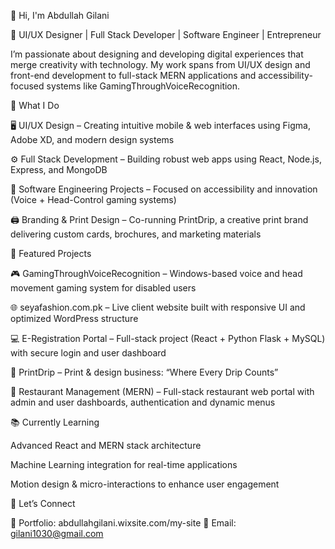 👋 Hi, I'm Abdullah Gilani

🎨 UI/UX Designer | Full Stack Developer | Software Engineer | Entrepreneur

I’m passionate about designing and developing digital experiences that merge creativity with technology. My work spans from UI/UX design and front-end development to full-stack MERN applications and accessibility-focused systems like GamingThroughVoiceRecognition.

💼 What I Do

🖥️ UI/UX Design – Creating intuitive mobile & web interfaces using Figma, Adobe XD, and modern design systems

⚙️ Full Stack Development – Building robust web apps using React, Node.js, Express, and MongoDB

🧠 Software Engineering Projects – Focused on accessibility and innovation (Voice + Head-Control gaming systems)

🖨️ Branding & Print Design – Co-running PrintDrip, a creative print brand delivering custom cards, brochures, and marketing materials

🚀 Featured Projects

🎮 GamingThroughVoiceRecognition – Windows-based voice and head movement gaming system for disabled users

🌐 seyafashion.com.pk – Live client website built with responsive UI and optimized WordPress structure

💻 E-Registration Portal – Full-stack project (React + Python Flask + MySQL) with secure login and user dashboard

🧾 PrintDrip – Print & design business: “Where Every Drip Counts”

🍴 Restaurant Management (MERN) – Full-stack restaurant web portal with admin and user dashboards, authentication and dynamic menus

📚 Currently Learning

Advanced React and MERN stack architecture

Machine Learning integration for real-time applications

Motion design & micro-interactions to enhance user engagement

🤝 Let’s Connect

💼 Portfolio: abdullahgilani.wixsite.com/my-site
📧 Email: gilani1030@gmail.com
<!---
abdullahgilani1/abdullahgilani1 is a ✨ special ✨ repository because its `README.md` (this file) appears on your GitHub profile.
You can click the Preview link to take a look at your changes.
--->
